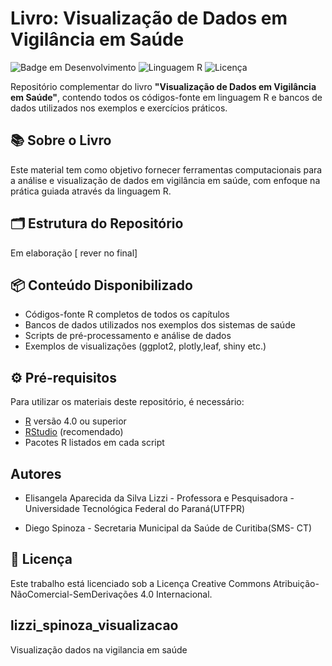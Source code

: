 
# Livro: Visualização de Dados em Vigilância em Saúde

![Badge em Desenvolvimento](https://img.shields.io/badge/Status-Em%20Desenvolvimento-yellow)
![Linguagem R](https://img.shields.io/badge/Linguagem-R-blue.svg)
![Licença](https://img.shields.io/badge/Licença-CC--BY--NC--ND%204.0-lightgrey)

Repositório complementar do livro **"Visualização de Dados em Vigilância em Saúde"**, contendo todos os códigos-fonte em linguagem R e bancos de dados utilizados nos exemplos e exercícios práticos.

## 📚 Sobre o Livro
Este material tem como objetivo fornecer ferramentas computacionais para a análise e visualização de dados em vigilância em saúde, com enfoque na prática guiada através da linguagem R.

## 🗂️ Estrutura do Repositório
Em elaboração [ rever no final]


## 📦 Conteúdo Disponibilizado
- Códigos-fonte R completos de todos os capítulos
- Bancos de dados utilizados nos exemplos  dos sistemas de saúde
- Scripts de pré-processamento e análise de dados
- Exemplos de visualizações (ggplot2, plotly,leaf, shiny etc.)

## ⚙️ Pré-requisitos
Para utilizar os materiais deste repositório, é necessário:
- [R](https://www.r-project.org/) versão 4.0 ou superior
- [RStudio](https://www.rstudio.com/) (recomendado)
- Pacotes R listados em cada script


## Autores
- Elisangela Aparecida da Silva Lizzi -
Professora e Pesquisadora -
Universidade Tecnológica Federal do Paraná(UTFPR)

- Diego Spinoza -
Secretaria Municipal da Saúde de Curitiba(SMS- CT)

## 📄 Licença
Este trabalho está licenciado sob a Licença Creative Commons Atribuição-NãoComercial-SemDerivações 4.0 Internacional.

## lizzi_spinoza_visualizacao
Visualização dados na vigilancia em saúde
